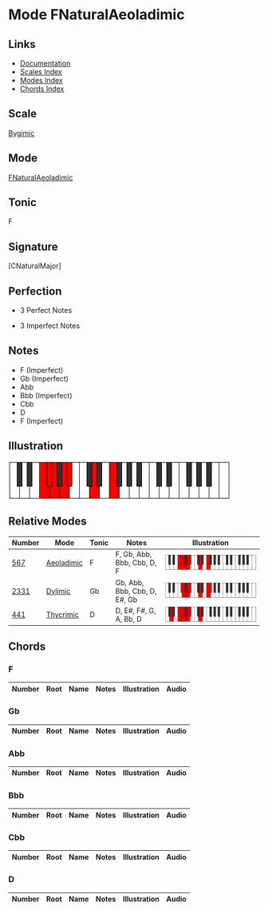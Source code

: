 # Mode FNaturalAeoladimic

## Links

- [Documentation](index.md)
- [Scales Index](Scales.md)
- [Modes Index](Modes.md)
- [Chords Index](Chords.md)

## Scale

[Bygimic](ScaleBygimic.md)

## Mode

[FNaturalAeoladimic](ModeFNaturalAeoladimic.md)

## Tonic

F

## Signature

[CNaturalMajor]

## Perfection

 - 3 Perfect Notes

 - 3 Imperfect Notes

## Notes

- F (Imperfect)
- Gb (Imperfect)
- Abb
- Bbb (Imperfect)
- Cbb
- D
- F (Imperfect)

## Illustration

![FNaturalAeoladimic](ModeFNaturalAeoladimic.png)

## Relative Modes

| Number | Mode | Tonic | Notes | Illustration |
|--------|------|-------|-------|--------------|
| [567](https://ianring.com/musictheory/scales/567) | [Aeoladimic](ModeAeoladimic.md) | F | F, Gb, Abb, Bbb, Cbb, D, F | ![FNaturalAeoladimic](ModeFNaturalAeoladimic.png) |
| [2331](https://ianring.com/musictheory/scales/2331) | [Dylimic](ModeDylimic.md) | Gb | Gb, Abb, Bbb, Cbb, D, E#, Gb | ![GFlatDylimic](ModeGFlatDylimic.png) |
| [441](https://ianring.com/musictheory/scales/441) | [Thycrimic](ModeThycrimic.md) | D | D, E#, F#, G, A, Bb, D | ![DNaturalThycrimic](ModeDNaturalThycrimic.png) |

## Chords

### F

| Number | Root | Name | Notes | Illustration | Audio |
|--------|------|------|-------|--------------|-------|

### Gb

| Number | Root | Name | Notes | Illustration | Audio |
|--------|------|------|-------|--------------|-------|

### Abb

| Number | Root | Name | Notes | Illustration | Audio |
|--------|------|------|-------|--------------|-------|

### Bbb

| Number | Root | Name | Notes | Illustration | Audio |
|--------|------|------|-------|--------------|-------|

### Cbb

| Number | Root | Name | Notes | Illustration | Audio |
|--------|------|------|-------|--------------|-------|

### D

| Number | Root | Name | Notes | Illustration | Audio |
|--------|------|------|-------|--------------|-------|

